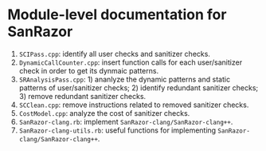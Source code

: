 # Module-level documentation for SanRazor
1. `SCIPass.cpp`: identify all user checks and sanitizer checks.
2. `DynamicCallCounter.cpp`: insert function calls for each user/sanitizer check in order to get its dynmaic patterns.
3. `SRAnalysisPass.cpp`: 1) ananlyze the dynamic patterns and static patterns of user/sanitizer checks; 2) identify redundant sanitizer checks; 3) remove redundant sanitizer checks.
4. `SCClean.cpp`: remove instructions related to removed sanitizer checks.
5. `CostModel.cpp`: analyze the cost of sanitizer checks.
6. `SanRazor-clang.rb`: implement `SanRazor-clang/SanRazor-clang++`.
7. `SanRazor-clang-utils.rb`: useful functions for implementing `SanRazor-clang/SanRazor-clang++`.